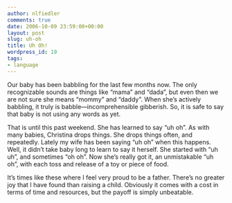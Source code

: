 ```yaml
---
author: nlfiedler
comments: true
date: 2006-10-09 23:59:00+00:00
layout: post
slug: uh-oh
title: Uh Oh!
wordpress_id: 19
tags:
- language
---
```


Our baby has been babbling for the last few months now. The only recognizable sounds are things like “mama” and “dada”, but even then we are not sure she means “mommy” and “daddy”. When she’s actively babbling, it truly is babble—incomprehensible gibberish. So, it is safe to say that baby is not using any words as yet.

   

That is until this past weekend. She has learned to say “uh oh”. As with many babies, Christina drops things. She drops things often, and repeatedly. Lately my wife has been saying “uh oh” when this happens. Well, it didn’t take baby long to learn to say it herself. She started with “uh uh”, and sometimes “oh oh”. Now she’s really got it, an unmistakable “uh oh”, with each toss and release of a toy or piece of food.

   

It’s times like these where I feel very proud to be a father. There’s no greater joy that I have found than raising a child. Obviously it comes with a cost in terms of time and resources, but the payoff is simply unbeatable.
